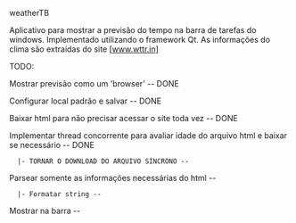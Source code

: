 weatherTB

Aplicativo para mostrar a previsão do tempo na barra de tarefas do windows.
Implementado utilizando o framework Qt.
As informações do clima são extraídas do site [www.wttr.in]

TODO:
 
 Mostrar previsão como um 'browser' -- DONE
 
 Configurar local padrão e salvar -- DONE
 
 Baixar html para não precisar acessar o site toda vez -- DONE
 
 Implementar thread concorrente para avaliar idade do arquivo html e baixar se necessário -- DONE
      
      |- TORNAR O DOWNLOAD DO ARQUIVO SÍNCRONO --
 
 Parsear somente as informações necessárias do html --
      
      |- Formatar string --
  
 Mostrar na barra --
